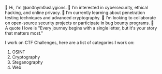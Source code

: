 👋 Hi, I’m @an0nym0usLygions. 
👀 I’m interested in cybersecurity, ethical hacking, and online privacy. 
🌱 I’m currently learning about penetration testing techniques and advanced cryptography. 
💞️ I’m looking to collaborate on open-source security projects or participate in bug bounty programs. 
💬 A quote I love is "Every journey begins with a single letter, but it's your story that matters most."

I work on CTF Challenges, here are a list of categories I work on:
1. OSINT
2. Cryptography
3. Steganography
4. Web
